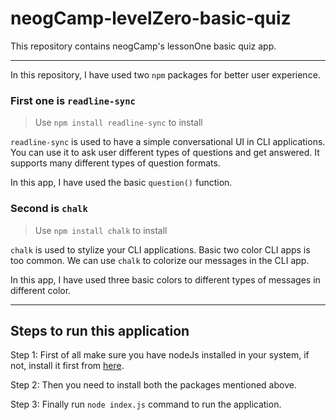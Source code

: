 # neogCamp-levelZero-basic-quiz
 This repository contains neogCamp's lessonOne basic quiz app.

---

In this repository, I have used two `npm` packages for better user experience.

### First one is `readline-sync`

> Use `npm install readline-sync` to install

`readline-sync` is used to have a simple conversational UI in CLI applications. You can use it to ask user different types of questions and get answered. It supports many different types of question formats.

In this app, I have used the basic `question()` function.

### Second is `chalk`

> Use `npm install chalk` to install

`chalk` is used to stylize your CLI applications. Basic two color CLI apps is too common. We can use `chalk` to colorize our messages in the CLI app.

In this app, I have used three basic colors to different types of messages in different color.

---

## Steps to run this application

Step 1: First of all make sure you have nodeJs installed in your system, if not, install it first from [here](https://nodejs.org/en/download/).

Step 2: Then you need to install both the packages mentioned above.

Step 3: Finally run `node index.js` command to run the application.